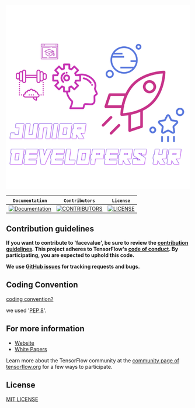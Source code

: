 <div align="center">

![](/assets/facevalue_main.png)

</div>

| **`Documentation`** | **`Contributors`** | **`License`** | 
|-----------------|---------------------|------------------|
|[![Documentation](https://img.shields.io/badge/api-reference-blue.svg)](https://github.com/JuniorDevelpersKR/facevalue)|[![CONTRIBUTORS](https://img.shields.io/badge/contributors-1-green.svg?style=flat-square)](https://github.com/JuniorDevelpersKR/facevalue/blob/master/CONTRIBUTING.md)|[![LICENSE](https://img.shields.io/badge/license-MIT-green.svg?style=flat-square)](https://github.com/JuniorDevelpersKR/facevalue/blob/master/LICENSE)|

## Contribution guidelines

**If you want to contribute to 'facevalue', be sure to review the [contribution guidelines](CONTRIBUTING.md). This project adheres to TensorFlow's [code of conduct](CODE_OF_CONDUCT.md). By participating, you are expected to uphold this code.**

**We use [GitHub issues](https://github.com/rjs1197/dl_project/issues) for tracking requests and bugs.**


## Coding Convention

[coding convention?](https://en.wikipedia.org/wiki/Coding_conventions)

we used '[PEP 8][pep8]'.

[pep8]: https://www.python.org/dev/peps/pep-0008/

## For more information

* [Website]()
* [White Papers]()

Learn more about the TensorFlow community at the [community page of tensorflow.org](https://www.tensorflow.org/community) for a few ways to participate.

## License

[MIT LICENSE](LICENSE)
